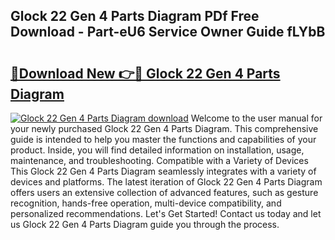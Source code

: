 ## Glock 22 Gen 4 Parts Diagram PDf Free Download - Part-eU6 Service Owner Guide fLYbB

# <h2><a href="http://dfjteqp.blite.top/?on=Glock+22+Gen+4+Parts+Diagram">🔗Download New 👉🔴 Glock 22 Gen 4 Parts Diagram</a></h2>

[![Glock 22 Gen 4 Parts Diagram download](https://i.imgur.com/lujVjoI.png)](http://dfjteqp.blite.top/?on=Glock+22+Gen+4+Parts+Diagram)
Welcome to the user manual for your newly purchased Glock 22 Gen 4 Parts Diagram. This comprehensive guide is intended to help you master the functions and capabilities of your product. Inside, you will find detailed information on installation, usage, maintenance, and troubleshooting. Compatible with a Variety of Devices This Glock 22 Gen 4 Parts Diagram seamlessly integrates with a variety of devices and platforms. The latest iteration of Glock 22 Gen 4 Parts Diagram offers users an extensive collection of advanced features, such as gesture recognition, hands-free operation, multi-device compatibility, and personalized recommendations. Let's Get Started! Contact us today and let us Glock 22 Gen 4 Parts Diagram guide you through the process.
